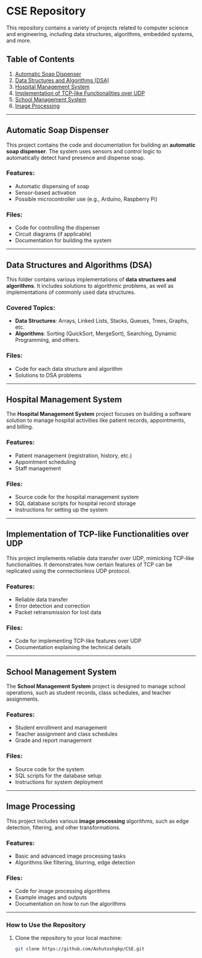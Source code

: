 # CSE Repository

This repository contains a variety of projects related to computer science and engineering, including data structures, algorithms, embedded systems, and more.

## Table of Contents
1. [Automatic Soap Dispenser](#automatic-soap-dispenser)
2. [Data Structures and Algorithms (DSA)](#data-structures-and-algorithms-dsa)
3. [Hospital Management System](#hospital-management-system)
4. [Implementation of TCP-like Functionalities over UDP](#implementation-of-tcp-like-functionalities-over-udp)
5. [School Management System](#school-management-system)
6. [Image Processing](#image-processing)

---

## Automatic Soap Dispenser

This project contains the code and documentation for building an **automatic soap dispenser**. The system uses sensors and control logic to automatically detect hand presence and dispense soap.

### Features:
- Automatic dispensing of soap
- Sensor-based activation
- Possible microcontroller use (e.g., Arduino, Raspberry Pi)

### Files:
- Code for controlling the dispenser
- Circuit diagrams (if applicable)
- Documentation for building the system

---

## Data Structures and Algorithms (DSA)

This folder contains various implementations of **data structures and algorithms**. It includes solutions to algorithmic problems, as well as implementations of commonly used data structures.

### Covered Topics:
- **Data Structures**: Arrays, Linked Lists, Stacks, Queues, Trees, Graphs, etc.
- **Algorithms**: Sorting (QuickSort, MergeSort), Searching, Dynamic Programming, and others.

### Files:
- Code for each data structure and algorithm
- Solutions to DSA problems

---

## Hospital Management System

The **Hospital Management System** project focuses on building a software solution to manage hospital activities like patient records, appointments, and billing.

### Features:
- Patient management (registration, history, etc.)
- Appointment scheduling
- Staff management

### Files:
- Source code for the hospital management system
- SQL database scripts for hospital record storage
- Instructions for setting up the system

---

## Implementation of TCP-like Functionalities over UDP

This project implements reliable data transfer over UDP, mimicking TCP-like functionalities. It demonstrates how certain features of TCP can be replicated using the connectionless UDP protocol.

### Features:
- Reliable data transfer
- Error detection and correction
- Packet retransmission for lost data

### Files:
- Code for implementing TCP-like features over UDP
- Documentation explaining the technical details

---

## School Management System

The **School Management System** project is designed to manage school operations, such as student records, class schedules, and teacher assignments.

### Features:
- Student enrollment and management
- Teacher assignment and class schedules
- Grade and report management

### Files:
- Source code for the system
- SQL scripts for the database setup
- Instructions for system deployment

---

## Image Processing

This project includes various **image processing** algorithms, such as edge detection, filtering, and other transformations.

### Features:
- Basic and advanced image processing tasks
- Algorithms like filtering, blurring, edge detection

### Files:
- Code for image processing algorithms
- Example images and outputs
- Documentation on how to run the algorithms

---

### How to Use the Repository

1. Clone the repository to your local machine:
   ```bash
   git clone https://github.com/Ashutoshgkp/CSE.git
